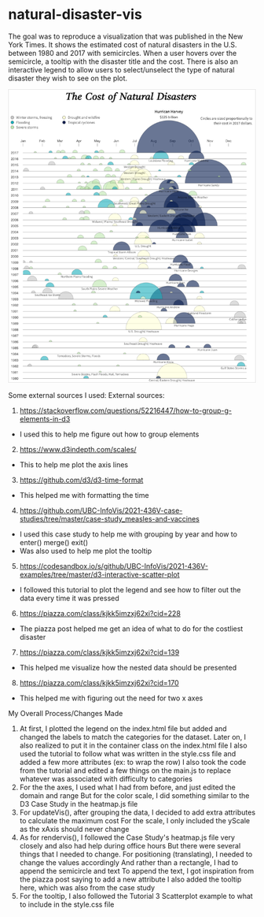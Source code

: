 # natural-disaster-vis

The goal was to reproduce a visualization that was published in the New York Times. It shows the estimated cost of natural disasters in the U.S. between 1980 and 2017 with semicircles. When a user hovers over the semicircle, a tooltip with the disaster title and the cost. There is also an interactive legend to allow users to select/unselect the type of natural disaster they wish to see on the plot.

![Alt text](result.png "Result")

Some external sources I used:
External sources:

1. https://stackoverflow.com/questions/52216447/how-to-group-g-elements-in-d3

- I used this to help me figure out how to group elements

2. https://www.d3indepth.com/scales/

- This to help me plot the axis lines

3. https://github.com/d3/d3-time-format

- This helped me with formatting the time

4. https://github.com/UBC-InfoVis/2021-436V-case-studies/tree/master/case-study_measles-and-vaccines

- I used this case study to help me with grouping by year and how to enter() merge() exit()
- Was also used to help me plot the tooltip

5. https://codesandbox.io/s/github/UBC-InfoVis/2021-436V-examples/tree/master/d3-interactive-scatter-plot

- I followed this tutorial to plot the legend and see how to filter out the data every time it was pressed

6. https://piazza.com/class/kjkk5imzxj62xi?cid=228

- The piazza post helped me get an idea of what to do for the costliest disaster

7. https://piazza.com/class/kjkk5imzxj62xi?cid=139

- This helped me visualize how the nested data should be presented

8. https://piazza.com/class/kjkk5imzxj62xi?cid=170

- This helped me with figuring out the need for two x axes

My Overall Process/Changes Made

1. At first, I plotted the legend on the index.html file but added and changed the labels to match the categories for the dataset.
   Later on, I also realized to put it in the container class on the index.html file
   I also used the tutorial to follow what was written in the style.css file and added a few more attributes (ex: to wrap the row)
   I also took the code from the tutorial and edited a few things on the main.js to replace whatever was associated with difficulty to categories
2. For the the axes, I used what I had from before, and just edited the domain and range
   But for the color scale, I did something similar to the D3 Case Study in the heatmap.js file
3. For updateVis(), after grouping the data, I decided to add extra attributes to calculate the maximum cost
   For the scale, I only included the yScale as the xAxis should never change
4. As for rendervis(), I followed the Case Study's heatmap.js file very closely and also had help during office hours
   But there were several things that I needed to change. For positioning (translating), I needed to change the values accordingly
   And rather than a rectangle, I had to append the semicircle and text
   To append the text, I got inspiration from the piazza post saying to add a new attribute
   I also added the tooltip here, which was also from the case study
5. For the tooltip, I also followed the Tutorial 3 Scatterplot example to what to include in the style.css file

